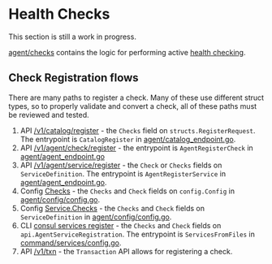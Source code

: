 # Health Checks

This section is still a work in progress.

[agent/checks](https://github.com/hashicorp/consul/tree/main/agent/checks) contains the logic for
performing active [health checking](https://www.consul.io/docs/agent/checks.html).


## Check Registration flows

There are many paths to register a check. Many of these use different struct
types, so to properly validate and convert a check, all of these paths must
be reviewed and tested.

1. API [/v1/catalog/register](https://www.consul.io/api-docs/catalog#register-entity) - the `Checks`
   field on `structs.RegisterRequest`. The entrypoint is `CatalogRegister` in
   [agent/catalog_endpoint.go].
2. API [/v1/agent/check/register](https://www.consul.io/api-docs/agent/check#register-check) - the entrypoint
   is `AgentRegisterCheck` in [agent/agent_endpoint.go]
3. API [/v1/agent/service/register](https://www.consul.io/api-docs/agent/service#register-service) -
   the `Check` or `Checks` fields on `ServiceDefinition`. The entrypoint is `AgentRegisterService`
   in [agent/agent_endpoint.go].
4. Config [Checks](https://www.consul.io/docs/discovery/checks) - the `Checks` and `Check` fields
   on `config.Config` in [agent/config/config.go].
5. Config [Service.Checks](https://www.consul.io/docs/discovery/services) - the
   `Checks` and `Check` fields on `ServiceDefinition` in [agent/config/config.go].
6. CLI [consul services register](https://www.consul.io/commands/services/register) - the
   `Checks` and `Check` fields on `api.AgentServiceRegistration`. The entrypoint is
   `ServicesFromFiles` in [command/services/config.go].
7. API [/v1/txn](https://www.consul.io/api-docs/txn) - the `Transaction` API allows for registering a check.


[agent/catalog_endpoint.go]: https://github.com/hashicorp/consul/blob/main/agent/catalog_endpoint.go
[agent/agent_endpoint.go]: https://github.com/hashicorp/consul/blob/main/agent/agent_endpoint.go
[agent/config/config.go]: https://github.com/hashicorp/consul/blob/main/agent/config/config.go
[command/services/config.go]: https://github.com/hashicorp/consul/blob/main/command/services/config.go

